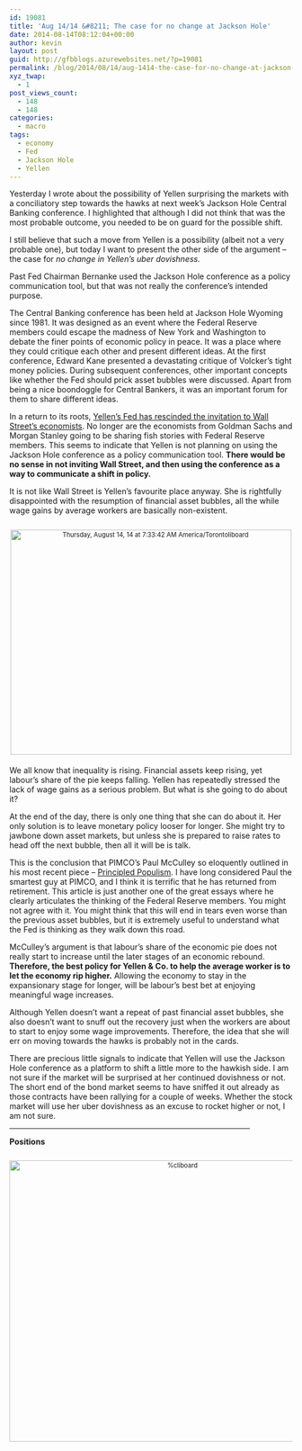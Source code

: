 ```yaml
---
id: 19081
title: 'Aug 14/14 &#8211; The case for no change at Jackson Hole'
date: 2014-08-14T08:12:04+00:00
author: kevin
layout: post
guid: http://gfbblogs.azurewebsites.net/?p=19081
permalink: /blog/2014/08/14/aug-1414-the-case-for-no-change-at-jackson-hole/
xyz_twap:
  - 1
post_views_count:
  - 148
  - 148
categories:
  - macro
tags:
  - economy
  - Fed
  - Jackson Hole
  - Yellen
---
```

Yesterday I wrote about the possibility of Yellen surprising the markets with a conciliatory step towards the hawks at next week&#8217;s Jackson Hole Central Banking conference. I highlighted that although I did not think that was the most probable outcome, you needed to be on guard for the possible shift. 

I still believe that such a move from Yellen is a possibility (albeit not a very probable one), but today I want to present the other side of the argument &#8211; the case for _no change in Yellen&#8217;s uber dovishness._

Past Fed Chairman Bernanke used the Jackson Hole conference as a policy communication tool, but that was not really the conference&#8217;s intended purpose. 

The Central Banking conference has been held at Jackson Hole Wyoming since 1981. It was designed as an event where the Federal Reserve members could escape the madness of New York and Washington to debate the finer points of economic policy in peace. It was a place where they could critique each other and present different ideas. At the first conference, Edward Kane presented a devastating critique of Volcker&#8217;s tight money policies. During subsequent conferences, other important concepts like whether the Fed should prick asset bubbles were discussed. Apart from being a nice boondoggle for Central Bankers, it was an important forum for them to share different ideas.

In a return to its roots, [Yellen&#8217;s Fed has rescinded the invitation to Wall Street&#8217;s economists](http://www.bloomberg.com/news/2014-07-22/wall-street-axed-from-guest-list-for-jackson-hole-fed-conference.html). No longer are the economists from Goldman Sachs and Morgan Stanley going to be sharing fish stories with Federal Reserve members. This seems to indicate that Yellen is not planning on using the Jackson Hole conference as a policy communication tool. **There would be no sense in not inviting Wall Street, and then using the conference as a way to communicate a shift in policy.** 

It is not like Wall Street is Yellen&#8217;s favourite place anyway. She is rightfully disappointed with the resumption of financial asset bubbles, all the while wage gains by average workers are basically non-existent.

<div style="width: image width px; font-size: 80%; text-align: center;">
  <a href="http://themacrotourist.com/pictures/Azure/greedAug1414.jpg"><img class="size-full wp-image-14271" style="padding-top: 1.0em;padding-bottom: 0.5em;" alt="Thursday, August 14, 14 at 7:33:42 AM America/Torontoliboard" src="http://themacrotourist.com/pictures/Azure/greedAug1414.jpg" width="500" height="400" /></a>
</div>

We all know that inequality is rising. Financial assets keep rising, yet labour&#8217;s share of the pie keeps falling. Yellen has repeatedly stressed the lack of wage gains as a serious problem. But what is she going to do about it?

At the end of the day, there is only one thing that she can do about it. Her only solution is to leave monetary policy looser for longer. She might try to jawbone down asset markets, but unless she is prepared to raise rates to head off the next bubble, then all it will be is talk.

This is the conclusion that PIMCO&#8217;s Paul McCulley so eloquently outlined in his most recent piece &#8211; [Principled Populism](https://canada.pimco.com/EN/Insights/Pages/Principled-Populism.aspx). I have long considered Paul the smartest guy at PIMCO, and I think it is terrific that he has returned from retirement. This article is just another one of the great essays where he clearly articulates the thinking of the Federal Reserve members. You might not agree with it. You might think that this will end in tears even worse than the previous asset bubbles, but it is extremely useful to understand what the Fed is thinking as they walk down this road. 

McCulley&#8217;s argument is that labour&#8217;s share of the economic pie does not really start to increase until the later stages of an economic rebound. **Therefore, the best policy for Yellen & Co. to help the average worker is to let the economy rip higher.** Allowing the economy to stay in the expansionary stage for longer, will be labour&#8217;s best bet at enjoying meaningful wage increases. 

Although Yellen doesn&#8217;t want a repeat of past financial asset bubbles, she also doesn&#8217;t want to snuff out the recovery just when the workers are about to start to enjoy some wage improvements. Therefore, the idea that she will err on moving towards the hawks is probably not in the cards.

There are precious little signals to indicate that Yellen will use the Jackson Hole conference as a platform to shift a little more to the hawkish side. I am not sure if the market will be surprised at her continued dovishness or not. The short end of the bond market seems to have sniffed it out already as those contracts have been rallying for a couple of weeks. Whether the stock market will use her uber dovishness as an excuse to rocket higher or not, I am not sure. 

<hr size="3" width="85%" />

**Positions**

<div style="width: image width px; font-size: 80%; text-align: center;">
  <a href="http://themacrotourist.com/pictures/Azure/PositionsAug1314.png"><img class="size-full wp-image-14271" style="padding-top: 1.0em;padding-bottom: 0.5em;" alt="%cliboard" src="http://themacrotourist.com/pictures/Azure/PositionsAug1314.png" width="600" height="500" /></a>
</div></p>